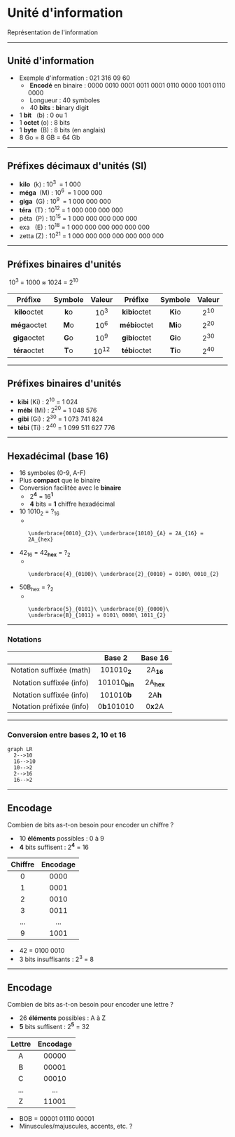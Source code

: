 # Unité d'information

Représentation de l'information

---

## Unité d'information

- &shy;<!-- .element: class="fragment" --> Exemple d'information : 021 316 09 60
  - &shy;<!-- .element: class="fragment" --> **Encodé** en binaire : 0000 0010 0001 0011 0001 0110 0000 1001 0110 0000
  - &shy;<!-- .element: class="fragment" --> Longueur : 40 symboles
  - &shy;<!-- .element: class="fragment" --> 40 **bits** : **bi**nary digi**t**
- &shy;<!-- .element: class="fragment" --> 1 **bit** &nbsp;&nbsp;(b) : 0 ou 1
- &shy;<!-- .element: class="fragment" --> 1 **octet** (o) : 8 bits
- &shy;<!-- .element: class="fragment" --> 1 **byte** &nbsp;(B) : 8 bits (en anglais)
- &shy;<!-- .element: class="fragment" --> 8 Go = 8 GB = 64 Gb

---

## Préfixes décimaux d'unités (SI)

- &shy;<!-- .element: class="fragment" --> **kilo** &nbsp;(k) : 10<sup>3&nbsp;</sup> = 1 000
- &shy;<!-- .element: class="fragment" --> **méga** &nbsp;(M) : 10<sup>6&nbsp;</sup> = 1 000 000
- &shy;<!-- .element: class="fragment" --> **giga** &nbsp;(G) : 10<sup>9&nbsp;</sup> = 1 000 000 000
- &shy;<!-- .element: class="fragment" --> **téra** &nbsp;(T) : 10<sup>12</sup> = 1 000 000 000 000
- &shy;<!-- .element: class="fragment" --> péta &nbsp;(P) : 10<sup>15</sup> = 1 000 000 000 000 000
- &shy;<!-- .element: class="fragment" --> exa &nbsp;&nbsp;(E) : 10<sup>18</sup> = 1 000 000 000 000 000 000
- &shy;<!-- .element: class="fragment" --> zetta (Z) : 10<sup>21</sup> = 1 000 000 000 000 000 000 000

---

## Préfixes binaires d'unités

&shy;<!-- .element: class="fragment" --> 10<sup>3</sup> = 1000 **&approx;** 1024 = 2<sup>10</sup>

|    Préfixe    | Symbole |     Valeur      |    Préfixe    | Symbole |     Valeur     |
| :-----------: | :-----: | :-------------: | :-----------: | :-----: | :------------: |
| **kilo**octet | **k**o  | 10<sup>3</sup>  | **kibi**octet | **Ki**o | 2<sup>10</sup> |
| **méga**octet | **M**o  | 10<sup>6</sup>  | **mébi**octet | **Mi**o | 2<sup>20</sup> |
| **giga**octet | **G**o  | 10<sup>9</sup>  | **gibi**octet | **Gi**o | 2<sup>30</sup> |
| **téra**octet | **T**o  | 10<sup>12</sup> | **tébi**octet | **Ti**o | 2<sup>40</sup> |

<!-- .element: class="fragment" -->

---

## Préfixes binaires d'unités

- **kibi** (Ki) : 2<sup>10</sup> = 1 024
- **mébi** (Mi) : 2<sup>20</sup> = 1 048 576
- **gibi** (Gi) : 2<sup>30</sup> = 1 073 741 824
- **tébi** (Ti) : 2<sup>40</sup> = 1 099 511 627 776

---

## Hexadécimal (base 16)

- &shy;<!-- .element: class="fragment" --> 16 symboles (0-9, A-F)
- &shy;<!-- .element: class="fragment" --> Plus **compact** que le binaire
- &shy;<!-- .element: class="fragment" --> Conversion facilitée avec le **binaire**
  - &shy;<!-- .element: class="fragment" --> 2<sup>**4**</sup> = 16<sup>**1**</sup>
  - &shy;<!-- .element: class="fragment" --> **4** bits = **1** chiffre hexadécimal
- &shy;<!-- .element: class="fragment" --> 10 1010<sub>2</sub> = ?<sub>16</sub>
  - &shy;<!-- .element: class="fragment" -->
    ```katex
    \underbrace{0010}_{2}\ \underbrace{1010}_{A} = 2A_{16} = 2A_{hex}
    ```
- &shy;<!-- .element: class="fragment" --> 42<sub>16</sub> = 42<sub>**hex**</sub> = ?<sub>2</sub>
  - &shy;<!-- .element: class="fragment" -->
    ```katex
    \underbrace{4}_{0100}\ \underbrace{2}_{0010} = 0100\ 0010_{2}
    ```
- &shy;<!-- .element: class="fragment" --> 50B<sub>hex</sub> = ?<sub>2</sub>
  - &shy;<!-- .element: class="fragment" -->
    ```katex
    \underbrace{5}_{0101}\ \underbrace{0}_{0000}\ \underbrace{B}_{1011} = 0101\ 0000\ 1011_{2}
    ```

---

### Notations

|          &nbsp;          |          Base 2          |       Base 16        |
| :----------------------: | :----------------------: | :------------------: |
| Notation suffixée (math) |  101010<sub>**2**</sub>  | 2A<sub>**16**</sub>  |
| Notation suffixée (info) | 101010<sub>**bin**</sub> | 2A<sub>**hex**</sub> |
| Notation suffixée (info) |       101010**b**        |       2A**h**        |
| Notation préfixée (info) |       0**b**101010       |       0**x**2A       |

---

### Conversion entre bases 2, 10 et 16

```mermaid
graph LR
  2-->10
  16-->10
  10-->2
  2-->16
  16-->2
```

---

## Encodage

Combien de bits as-t-on besoin pour encoder un chiffre ?

- &shy;<!-- .element: class="fragment" --> 10 **éléments** possibles : 0 à 9
- &shy;<!-- .element: class="fragment" --> **4** bits suffisent : 2<sup>**4**</sup> = 16

| Chiffre | Encodage |
| :-----: | :------: |
|    0    |   0000   |
|    1    |   0001   |
|    2    |   0010   |
|    3    |   0011   |
|   ...   |   ...    |
|    9    |   1001   |

<!-- .element: class="fragment" -->

- &shy;<!-- .element: class="fragment" --> 42 = 0100 0010
- &shy;<!-- .element: class="fragment" --> 3 bits insuffisants : 2<sup>3</sup> = 8

---

## Encodage

Combien de bits as-t-on besoin pour encoder une lettre ?

- &shy;<!-- .element: class="fragment" --> 26 **éléments** possibles : A à Z
- &shy;<!-- .element: class="fragment" --> **5** bits suffisent : 2<sup>**5**</sup> = 32

| Lettre | Encodage |
| :----: | :------: |
|   A    |  00000   |
|   B    |  00001   |
|   C    |  00010   |
|  ...   |   ...    |
|   Z    |  11001   |

<!-- .element: class="fragment" -->

- &shy;<!-- .element: class="fragment" --> BOB = 00001 01110 00001
- &shy;<!-- .element: class="fragment" --> Minuscules/majuscules, accents, etc. ?
